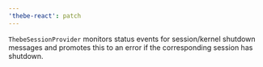 ```yaml
---
'thebe-react': patch
---
```


`ThebeSessionProvider` monitors status events for session/kernel shutdown messages and promotes this to an error if the corresponding session has shutdown.
